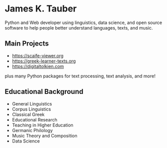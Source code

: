 # James K. Tauber

Python and Web developer using linguistics, data science, and open source software to help people better understand languages, texts, and music.

## Main Projects

- https://scaife-viewer.org
- https://greek-learner-texts.org
- https://digitaltolkien.com

plus many Python packages for text processing, text analysis, and more!

## Educational Background

- General Linguistics
- Corpus Linguistics
- Classical Greek
- Educational Research
- Teaching in Higher Education
- Germanic Philology
- Music Theory and Composition
- Data Science
